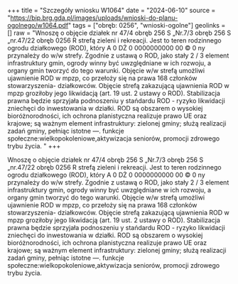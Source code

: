 +++
title = "Szczegóły wniosku W1064"
date = "2024-06-10"
source = "https://bip.brg.gda.pl/images/uploads/wnioski-do-planu-ogolnego/w1064.pdf"
tags = ["obręb: 0256", "wnioski-ogolne"]
geolinks = []
raw = "Wnoszę o objęcie działek nr 47/4 obręb 256 S „Nr.7/3 obręb 256 S „nr.47/22 obręb 0256 R strefą zieleni i rekreacji. Jest to teren rodzinnego ogrodu działkowego (ROD), który A 0 DŻ 0 0000000000 00 © 0 ny przynależy do w/w strefy. Zgodnie z ustawą o ROD, jako stały 2 / 3 element infrastruktury gmin,  ogrody winny być uwzględniane w ich rozwoju, a organy gmin tworzyć do tego warunki. Objęcie w/w strefą umożliwi ujawnienie ROD w mpzp, co przełoży się na prawa 168 członków stowarzyszenia- działkowców. Objęcie strefą zakazującą ujawnienia ROD w mpzp groziłoby jego likwidacją (art. 19 ust. 2 ustawy o ROD). Stabilizacja prawna będzie sprzyjała podnoszeniu y stańdardu ROD - ryzyko likwidacji zniechęci do inwestowania w działki. ROD są obszarem o wysokiej bioróżnorodności, ich ochrona planistyczna realizuje prawo UE oraz krajowe; są ważnym element infrastruktury: zielonej gminy; służą realizacji zadań gminy, pełniąc istotne —. funkcje społeczne:wielkopokoleniowe,aktywizacja seniorów, promocji zdrowego trybu życia. "
+++

Wnoszę o objęcie działek nr 47/4 obręb 256 S „Nr.7/3 obręb 256 S „nr.47/22 obręb
0256 R strefą zieleni i rekreacji. Jest to teren rodzinnego ogrodu działkowego (ROD), który
A 0 DŻ 0 0000000000 00 © 0
ny
przynależy do w/w strefy. Zgodnie z ustawą o ROD, jako stały 2 / 3 element infrastruktury gmin, 
ogrody winny być uwzględniane w ich rozwoju, a organy gmin tworzyć do tego warunki. Objęcie
w/w strefą umożliwi ujawnienie ROD w mpzp, co przełoży się na prawa 168 członków
stowarzyszenia- działkowców. Objęcie strefą zakazującą ujawnienia ROD w mpzp groziłoby jego
likwidacją (art. 19 ust. 2 ustawy o ROD). Stabilizacja prawna będzie sprzyjała podnoszeniu
y stańdardu ROD - ryzyko likwidacji zniechęci do inwestowania w działki. ROD są obszarem o
wysokiej bioróżnorodności, ich ochrona planistyczna realizuje prawo UE oraz krajowe; są
ważnym element infrastruktury: zielonej gminy; służą realizacji zadań gminy, pełniąc istotne —.
funkcje społeczne:wielkopokoleniowe,aktywizacja seniorów, promocji zdrowego trybu życia.



